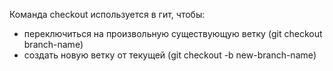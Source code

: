 Команда checkout используется в гит, чтобы:
* переключиться на произвольную существующую ветку (git checkout branch-name)
* создать новую ветку от текущей (git checkout -b new-branch-name)
